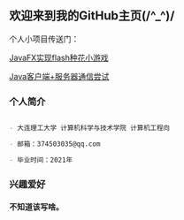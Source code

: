 ## 欢迎来到我的GitHub主页(/^_^)/

个人小项目传送门：

[JavaFX实现flash种花小游戏](https://help.github.com/categories/github-pages-basics/)

[Java客户端+服务器通信尝试](https://help.github.com/categories/github-pages-basics/)


### 个人简介

```markdown

- 大连理工大学 计算机科学与技术学院 计算机工程向

- 邮箱：374503035@qq.com

- 毕业时间：2021年

```


### 兴趣爱好

#### 不知道该写啥。

